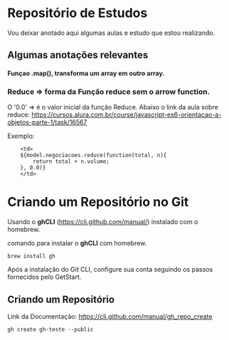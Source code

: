# Repositório de Estudos

Vou deixar anotado aqui algumas aulas e estudo que estou realizando.

## Algumas anotações relevantes

#### Funçao .map(), transforma um array em outro array.
    

### Reduce => forma da Função reduce sem o arrow function.

O '0.0' => é o valor inicial da função Reduce. Abaixo o link da aula sobre reduce:
https://cursos.alura.com.br/course/javascript-es6-orientacao-a-objetos-parte-1/task/16567


Exemplo:

```
    <td>
    ${model.negociacoes.reduce(function(total, n){
        return total + n.volume;
    }, 0.0)}
    </td>
```

# Criando um Repositório no Git

Usando o **ghCLI** (https://cli.github.com/manual/) instalado com o homebrew.

comando para instalar o **ghCLI** com homebrew.

```
brew install gh
```

Após a instalação do Git CLI, configure sua conta seguindo os passos fornecidos pelo GetStart.

## Criando um Repositório

Link da Documentação:
https://cli.github.com/manual/gh_repo_create

```
gh create gh-teste --public
```